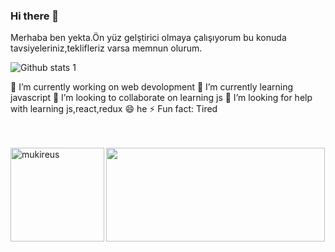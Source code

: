 ### Hi there 👋
Merhaba ben yekta.Ön yüz gelştirici olmaya çalışıyorum bu konuda tavsiyeleriniz,teklifleriz varsa memnun olurum.

![Github stats 1](https://github-readme-stats.vercel.app/api?username=yektaonureren&show_icons=true&theme=gradient) 




🔭 I’m currently working on web devolopment
🌱 I’m currently learning javascript
👯 I’m looking to collaborate on learning js 
🤔 I’m looking for help with learning js,react,redux
😄 he
⚡ Fun fact: Tired
<br/>
<br/>
<br/>

 <img weight="auto" height="150" align="left" src="https://github-readme-stats.vercel.app/api/top-langs?username=yektaonureren&show_icons=true&locale=en&layout=compact&langs_count=8&theme=algolia" alt="mukireus"/>
 
<img align="center" src="https://github.com/yektaonuren/yektaonureren/blob/main/52whale.jpg" width="350" height="150" >
  
